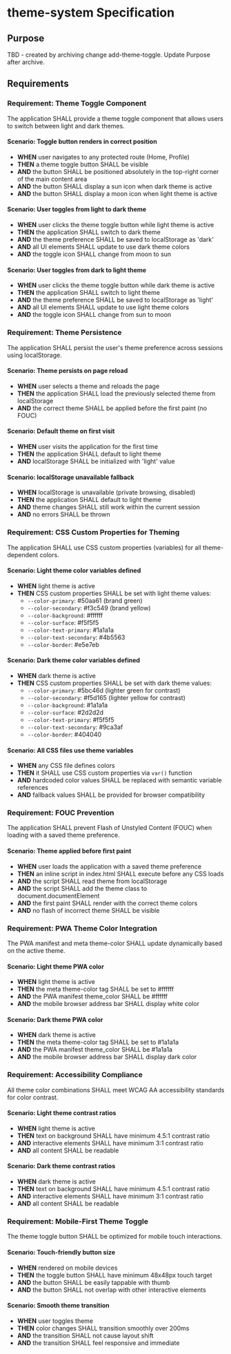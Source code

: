 # theme-system Specification

## Purpose
TBD - created by archiving change add-theme-toggle. Update Purpose after archive.
## Requirements
### Requirement: Theme Toggle Component

The application SHALL provide a theme toggle component that allows users to switch between light and dark themes.

#### Scenario: Toggle button renders in correct position
- **WHEN** user navigates to any protected route (Home, Profile)
- **THEN** a theme toggle button SHALL be visible
- **AND** the button SHALL be positioned absolutely in the top-right corner of the main content area
- **AND** the button SHALL display a sun icon when dark theme is active
- **AND** the button SHALL display a moon icon when light theme is active

#### Scenario: User toggles from light to dark theme
- **WHEN** user clicks the theme toggle button while light theme is active
- **THEN** the application SHALL switch to dark theme
- **AND** the theme preference SHALL be saved to localStorage as 'dark'
- **AND** all UI elements SHALL update to use dark theme colors
- **AND** the toggle icon SHALL change from moon to sun

#### Scenario: User toggles from dark to light theme
- **WHEN** user clicks the theme toggle button while dark theme is active
- **THEN** the application SHALL switch to light theme
- **AND** the theme preference SHALL be saved to localStorage as 'light'
- **AND** all UI elements SHALL update to use light theme colors
- **AND** the toggle icon SHALL change from sun to moon

### Requirement: Theme Persistence

The application SHALL persist the user's theme preference across sessions using localStorage.

#### Scenario: Theme persists on page reload
- **WHEN** user selects a theme and reloads the page
- **THEN** the application SHALL load the previously selected theme from localStorage
- **AND** the correct theme SHALL be applied before the first paint (no FOUC)

#### Scenario: Default theme on first visit
- **WHEN** user visits the application for the first time
- **THEN** the application SHALL default to light theme
- **AND** localStorage SHALL be initialized with 'light' value

#### Scenario: localStorage unavailable fallback
- **WHEN** localStorage is unavailable (private browsing, disabled)
- **THEN** the application SHALL default to light theme
- **AND** theme changes SHALL still work within the current session
- **AND** no errors SHALL be thrown

### Requirement: CSS Custom Properties for Theming

The application SHALL use CSS custom properties (variables) for all theme-dependent colors.

#### Scenario: Light theme color variables defined
- **WHEN** light theme is active
- **THEN** CSS custom properties SHALL be set with light theme values:
  - `--color-primary`: #50aa61 (brand green)
  - `--color-secondary`: #f3c549 (brand yellow)
  - `--color-background`: #ffffff
  - `--color-surface`: #f5f5f5
  - `--color-text-primary`: #1a1a1a
  - `--color-text-secondary`: #4b5563
  - `--color-border`: #e5e7eb

#### Scenario: Dark theme color variables defined
- **WHEN** dark theme is active
- **THEN** CSS custom properties SHALL be set with dark theme values:
  - `--color-primary`: #5bc46d (lighter green for contrast)
  - `--color-secondary`: #f5d165 (lighter yellow for contrast)
  - `--color-background`: #1a1a1a
  - `--color-surface`: #2d2d2d
  - `--color-text-primary`: #f5f5f5
  - `--color-text-secondary`: #9ca3af
  - `--color-border`: #404040

#### Scenario: All CSS files use theme variables
- **WHEN** any CSS file defines colors
- **THEN** it SHALL use CSS custom properties via `var()` function
- **AND** hardcoded color values SHALL be replaced with semantic variable references
- **AND** fallback values SHALL be provided for browser compatibility

### Requirement: FOUC Prevention

The application SHALL prevent Flash of Unstyled Content (FOUC) when loading with a saved theme preference.

#### Scenario: Theme applied before first paint
- **WHEN** user loads the application with a saved theme preference
- **THEN** an inline script in index.html SHALL execute before any CSS loads
- **AND** the script SHALL read theme from localStorage
- **AND** the script SHALL add the theme class to document.documentElement
- **AND** the first paint SHALL render with the correct theme colors
- **AND** no flash of incorrect theme SHALL be visible

### Requirement: PWA Theme Color Integration

The PWA manifest and meta theme-color SHALL update dynamically based on the active theme.

#### Scenario: Light theme PWA color
- **WHEN** light theme is active
- **THEN** the meta theme-color tag SHALL be set to #ffffff
- **AND** the PWA manifest theme_color SHALL be #ffffff
- **AND** the mobile browser address bar SHALL display white color

#### Scenario: Dark theme PWA color
- **WHEN** dark theme is active
- **THEN** the meta theme-color tag SHALL be set to #1a1a1a
- **AND** the PWA manifest theme_color SHALL be #1a1a1a
- **AND** the mobile browser address bar SHALL display dark color

### Requirement: Accessibility Compliance

All theme color combinations SHALL meet WCAG AA accessibility standards for color contrast.

#### Scenario: Light theme contrast ratios
- **WHEN** light theme is active
- **THEN** text on background SHALL have minimum 4.5:1 contrast ratio
- **AND** interactive elements SHALL have minimum 3:1 contrast ratio
- **AND** all content SHALL be readable

#### Scenario: Dark theme contrast ratios
- **WHEN** dark theme is active
- **THEN** text on background SHALL have minimum 4.5:1 contrast ratio
- **AND** interactive elements SHALL have minimum 3:1 contrast ratio
- **AND** all content SHALL be readable

### Requirement: Mobile-First Theme Toggle

The theme toggle button SHALL be optimized for mobile touch interactions.

#### Scenario: Touch-friendly button size
- **WHEN** rendered on mobile devices
- **THEN** the toggle button SHALL have minimum 48x48px touch target
- **AND** the button SHALL be easily tappable with thumb
- **AND** the button SHALL not overlap with other interactive elements

#### Scenario: Smooth theme transition
- **WHEN** user toggles theme
- **THEN** color changes SHALL transition smoothly over 200ms
- **AND** the transition SHALL not cause layout shift
- **AND** the transition SHALL feel responsive and immediate

